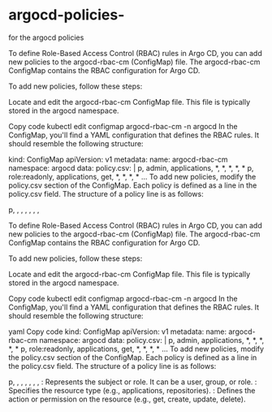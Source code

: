 # argocd-policies-
for the argocd policies 


To define Role-Based Access Control (RBAC) rules in Argo CD, you can add new policies to the argocd-rbac-cm (ConfigMap) file. The argocd-rbac-cm ConfigMap contains the RBAC configuration for Argo CD.

To add new policies, follow these steps:

Locate and edit the argocd-rbac-cm ConfigMap file. This file is typically stored in the argocd namespace.

Copy code
kubectl edit configmap argocd-rbac-cm -n argocd
In the ConfigMap, you'll find a YAML configuration that defines the RBAC rules. It should resemble the following structure:

kind: ConfigMap
apiVersion: v1
metadata:
  name: argocd-rbac-cm
  namespace: argocd
data:
  policy.csv: |
    p, admin, applications, *, *, *, *, *
    p, role:readonly, applications, get, *, *, *, *
    ...
To add new policies, modify the policy.csv section of the ConfigMap. Each policy is defined as a line in the policy.csv field. The structure of a policy line is as follows:

p, <subject>, <resource>, <action>, <object>, <target>, <effect>, <condition>


To define Role-Based Access Control (RBAC) rules in Argo CD, you can add new policies to the argocd-rbac-cm (ConfigMap) file. The argocd-rbac-cm ConfigMap contains the RBAC configuration for Argo CD.

To add new policies, follow these steps:

Locate and edit the argocd-rbac-cm ConfigMap file. This file is typically stored in the argocd namespace.

Copy code
kubectl edit configmap argocd-rbac-cm -n argocd
In the ConfigMap, you'll find a YAML configuration that defines the RBAC rules. It should resemble the following structure:

yaml
Copy code
kind: ConfigMap
apiVersion: v1
metadata:
  name: argocd-rbac-cm
  namespace: argocd
data:
  policy.csv: |
    p, admin, applications, *, *, *, *, *
    p, role:readonly, applications, get, *, *, *, *
    ...
To add new policies, modify the policy.csv section of the ConfigMap. Each policy is defined as a line in the policy.csv field. The structure of a policy line is as follows:


  

p, <subject>, <resource>, <action>, <object>, <target>, <effect>, <condition>
<subject>: Represents the subject or role. It can be a user, group, or role.
<resource>: Specifies the resource type (e.g., applications, repositories).
<action>: Defines the action or permission on the resource (e.g., get, create, update, delete).
<object>: Specifies the object within the resource (e.g., my-app, * for all objects).
<target>: Represents the target or destination for the action (e.g., * for all targets).
<effect>: Specifies the effect or result of the policy (e.g., allow, deny).
<condition>: Optionally defines conditions that must be satisfied for the policy to apply.
Note: The RBAC policy syntax may vary depending on the version of Argo CD you are using. The above example is based on a common syntax.
  

Add your desired policies as new lines in the policy.csv section. Here's an example of adding a new policy:
  

  
 kind: ConfigMap
apiVersion: v1
metadata:
  name: argocd-rbac-cm
  namespace: argocd
data:
  policy.csv: |
    p, admin, applications, *, *, *, *, *
    p, role:readonly, applications, get, *, *, *, *
    p, role:developer, applications, update, my-app, *, *, *
    ...
  

  
In the example above, a new policy role:developer is added, granting the update permission on the my-app application to the role:developer role.

Save the changes to the ConfigMap and exit the editor.

The changes will take effect automatically, and Argo CD will apply the updated RBAC rules based on the modified argocd-rbac-cm ConfigMap.

Please note that the RBAC configuration and syntax may vary depending on the specific version of Argo CD you are using. Make sure to refer to the official documentation or the version-specific configuration guide for accurate details.
  

  
  
  
 Certainly! Here are some common actions or permissions that can be used in RBAC policies:

get: Allows reading or retrieving information about a resource.
  
list: Enables listing or viewing a collection of resources.
  
create: Grants permission to create or add new resources.
  
update: Allows modifying or updating existing resources.
  
delete: Enables deleting or removing resources.
  
sync: Allows syncing or deploying applications.
  
override: Grants permission to override resource settings or configurations.
  
approve: Allows approving or accepting changes.
  
reject: Enables rejecting or declining changes.
  
rollback: Grants permission to roll back changes to a previous state.
  
annotate: Allows adding annotations to resources.
  
manage: Grants permission to manage or perform administrative tasks.
  
execute: Enables executing or running commands or scripts.
  
read: Allows read-only access to resources.
  
write: Enables write access to resources.
  
execute-tasks: Grants permission to execute tasks or workflows.
  
  
  
  
Please note that the available actions may vary depending on the specific resource type and the implementation of RBAC in the target system. The above list represents common actions used in RBAC systems and can be customized based on your specific requirements.
  
  
  
applications: Represents applications or deployments.
repositories: Refers to source code repositories or version control systems.
clusters: Represents Kubernetes clusters or other infrastructure clusters.
namespaces: Refers to Kubernetes namespaces.
secrets: Represents secrets or sensitive information.
configmaps: Refers to Kubernetes ConfigMaps or configuration data.
services: Represents Kubernetes services or network services.
pods: Refers to Kubernetes pods or running containers.
deployments: Represents deployments or replicaset resources.
jobs: Refers to Kubernetes jobs or batch processes.
cronjobs: Represents Kubernetes cron jobs or scheduled tasks.
ingresses: Refers to Kubernetes ingresses or network routing rules.
servicesaccounts: Represents Kubernetes service accounts.
roles: Refers to RBAC roles or permissions.
rolebindings: Represents RBAC role bindings or associations.
clusterroles: Refers to cluster-wide RBAC roles or permissions.
clusterrolebindings: Represents cluster-wide RBAC role bindings or associations.
persistentvolumes: Refers to persistent volumes or storage resources.
persistentvolumeclaims: Represents persistent volume claims or storage requests.
statefulsets: Refers to Kubernetes stateful sets or stateful applications.
Please note that the available resource types may vary depending on the specific system or framework you are using for RBAC. The above list represents common resource types used in RBAC systems and can be customized based on your specific environment or application.





User
what about for logs
ChatGPT
For logs, RBAC policies typically do not directly control access to individual log entries. Instead, RBAC is primarily used to control access to the resources or systems that generate and store logs. The specific resource types related to logs may vary depending on the logging solution or infrastructure in use. Here are some common resource types that may be relevant when managing access to logs:

log sources: Represents the sources or systems generating the logs, such as applications, containers, or servers.
log collectors: Refers to the components responsible for collecting logs from various sources and centralizing them.
log aggregators: Represents the systems or services that aggregate logs from multiple sources and provide centralized access to them.
logging systems: Refers to the overall logging infrastructure, which may include components like log storage, indexing, and searching.
log databases: Represents the storage systems or databases where logs are stored.
log indexes: Refers to indexes or searchable metadata associated with log entries.
log search: Represents the capability to search and retrieve log entries based on specific criteria.
log analysis: Refers to systems or tools used to analyze and gain insights from log data.
It's important to note that RBAC may not directly control access at the level of individual log entries, but rather at a higher level to the resources involved in generating, storing, and analyzing logs. The specific resource types and access control mechanisms for logs may depend on the logging solution or platform being used in your environment.






  
  
  
  
  
  
  
  
  
  
  
  
